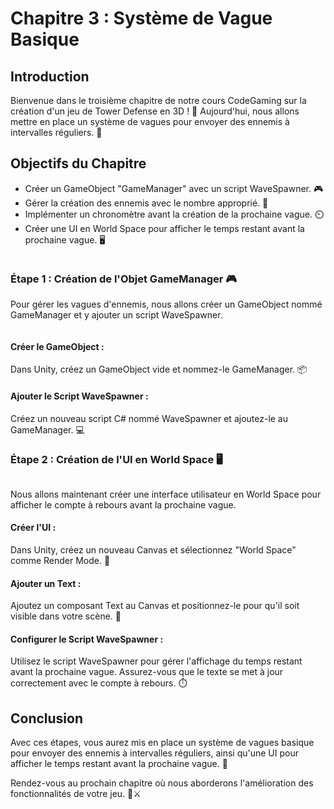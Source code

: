 # Chapitre 3 : Système de Vague Basique

## Introduction

Bienvenue dans le troisième chapitre de notre cours CodeGaming sur la création d'un jeu de Tower Defense en 3D ! 🚀 Aujourd'hui, nous allons mettre en place un système de vagues pour envoyer des ennemis à intervalles réguliers. 🌊

## Objectifs du Chapitre

- Créer un GameObject "GameManager" avec un script WaveSpawner. 🎮
- Gérer la création des ennemis avec le nombre approprié. 👾
- Implémenter un chronomètre avant la création de la prochaine vague. ⏲️
- Créer une UI en World Space pour afficher le temps restant avant la prochaine vague. 🖥️

![]()

### Étape 1 : Création de l'Objet GameManager 🎮
Pour gérer les vagues d'ennemis, nous allons créer un GameObject nommé GameManager et y ajouter un script WaveSpawner.

![]()

#### Créer le GameObject :
Dans Unity, créez un GameObject vide et nommez-le GameManager. 📦

#### Ajouter le Script WaveSpawner :
Créez un nouveau script C# nommé WaveSpawner et ajoutez-le au GameManager. 💻

### Étape 2 : Création de l'UI en World Space 🖥️

![]()

Nous allons maintenant créer une interface utilisateur en World Space pour afficher le compte à rebours avant la prochaine vague.

#### Créer l'UI :
Dans Unity, créez un nouveau Canvas et sélectionnez "World Space" comme Render Mode. 🎨

#### Ajouter un Text :
Ajoutez un composant Text au Canvas et positionnez-le pour qu'il soit visible dans votre scène. 📝

#### Configurer le Script WaveSpawner :
Utilisez le script WaveSpawner pour gérer l'affichage du temps restant avant la prochaine vague. Assurez-vous que le texte se met à jour correctement avec le compte à rebours. ⏱️

## Conclusion
Avec ces étapes, vous aurez mis en place un système de vagues basique pour envoyer des ennemis à intervalles réguliers, ainsi qu'une UI pour afficher le temps restant avant la prochaine vague. 🚀

Rendez-vous au prochain chapitre où nous aborderons l'amélioration des fonctionnalités de votre jeu. 🏰⚔️
